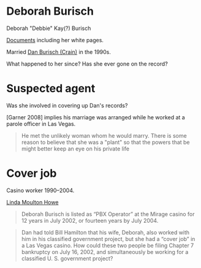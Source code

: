 # Deborah Burisch

Deborah "Debbie" Kay(?) Burisch

[Documents](./burisch_deborah/) including her white pages.

Married [Dan Burisch (Crain)](burisch_dan.md) in the 1990s.

What happened to her since? Has she ever gone on the record?

# Suspected agent

Was she involved in covering up Dan's records?

[Garner 2008] implies his marriage was arranged while he worked at a parole officer in Las Vegas.

> He met the unlikely woman whom he would marry. There is
some reason to believe that she was a "plant" so that the powers that be might
better keep an eye on his private life

# Cover job

Casino worker 1990&ndash;2004.

[Linda Moulton Howe](https://www.earthfiles.com/2004/07/13/the-chapter-7-bankruptcy-of-dan-and-deborah-burisch/)

>  Deborah Burisch is listed as “PBX Operator” at the Mirage casino for 12 years in July 2002, or fourteen years by July 2004.

> Dan had told Bill Hamilton that his wife, Deborah, also worked with him in his classified government project, but she had a “cover job” in a Las Vegas casino.
> How could these two people be filing Chapter 7 bankruptcy on July 16, 2002, and simultaneously be working for a classified U. S. government project?
